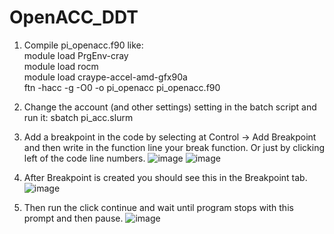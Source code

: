 # OpenACC_DDT
1. Compile pi_openacc.f90 like: <br>
    module load PrgEnv-cray<br>
    module load rocm<br>
    module load craype-accel-amd-gfx90a<br>
    ftn -hacc -g -O0 -o pi_openacc pi_openacc.f90<br>
2. Change the account (and other settings) setting in the batch script and run it: sbatch pi_acc.slurm

3. Add a breakpoint in the code by selecting at Control -> Add Breakpoint and then write in the function line your break function. Or just by clicking left of the code line numbers.
![image](https://github.com/mihkeltiks/OpenACC_DDT/assets/138012113/b2eca4c1-3420-4cea-a533-d5538646cef6)
![image](https://github.com/mihkeltiks/OpenACC_DDT/assets/138012113/4d728b1c-5e4a-4f91-b95d-27b2078eeb91)

4. After Breakpoint is created you should see this in the Breakpoint tab.
![image](https://github.com/mihkeltiks/OpenACC_DDT/assets/138012113/3560d922-698c-40a4-83e6-627b5f76f985)

5. Then run the click continue and wait until program stops with this prompt and then pause.
![image](https://github.com/mihkeltiks/OpenACC_DDT/assets/138012113/e7b97c95-69d3-4911-b720-a7c7497045d0)

